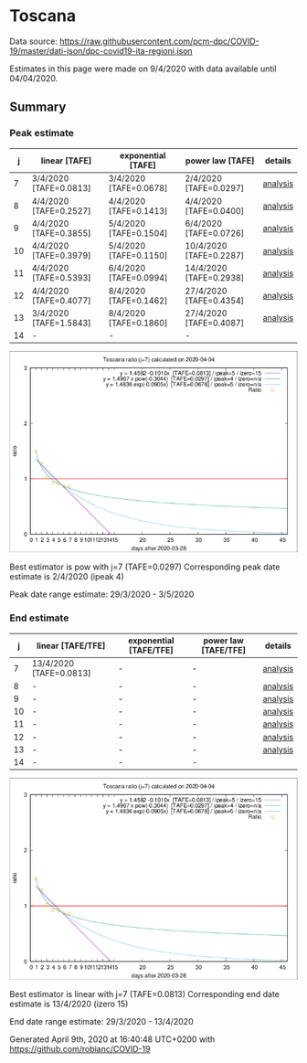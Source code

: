 # Toscana


Data source: https://raw.githubusercontent.com/pcm-dpc/COVID-19/master/dati-json/dpc-covid19-ita-regioni.json

Estimates in this page were made on 9/4/2020 with data available until 04/04/2020.


## Summary 

### Peak estimate 
|j|linear [TAFE]|exponential [TAFE]|power law [TAFE]|details|
|---|----|-----------|---------|-------|
|7|3/4/2020 [TAFE=0.0813]|3/4/2020 [TAFE=0.0678]|2/4/2020 [TAFE=0.0297]|[analysis](COVID-19_toscana_j7_2020-04-04.md)|
|8|4/4/2020 [TAFE=0.2527]|4/4/2020 [TAFE=0.1413]|4/4/2020 [TAFE=0.0400]|[analysis](COVID-19_toscana_j8_2020-04-04.md)|
|9|4/4/2020 [TAFE=0.3855]|5/4/2020 [TAFE=0.1504]|6/4/2020 [TAFE=0.0726]|[analysis](COVID-19_toscana_j9_2020-04-04.md)|
|10|4/4/2020 [TAFE=0.3979]|5/4/2020 [TAFE=0.1150]|10/4/2020 [TAFE=0.2287]|[analysis](COVID-19_toscana_j10_2020-04-04.md)|
|11|4/4/2020 [TAFE=0.5393]|6/4/2020 [TAFE=0.0994]|14/4/2020 [TAFE=0.2938]|[analysis](COVID-19_toscana_j11_2020-04-04.md)|
|12|4/4/2020 [TAFE=0.4077]|8/4/2020 [TAFE=0.1462]|27/4/2020 [TAFE=0.4354]|[analysis](COVID-19_toscana_j12_2020-04-04.md)|
|13|3/4/2020 [TAFE=1.5843]|8/4/2020 [TAFE=0.1860]|27/4/2020 [TAFE=0.4087]|[analysis](COVID-19_toscana_j13_2020-04-04.md)|
|14|-|-|-||

![best peak estimate](COVID-19_toscana_j7_2020-04-04.png)

Best estimator is pow with j=7 (TAFE=0.0297)
Corresponding peak date estimate is 2/4/2020 (ipeak 4)


Peak date range estimate: 29/3/2020 - 3/5/2020

### End estimate 
|j|linear [TAFE/TFE]|exponential [TAFE/TFE]|power law [TAFE/TFE]|details|
|---|----|-----------|---------|-------|
|7|13/4/2020 [TAFE=0.0813]|-|-|[analysis](COVID-19_toscana_j7_2020-04-04.md)|
|8|-|-|-|[analysis](COVID-19_toscana_j8_2020-04-04.md)|
|9|-|-|-|[analysis](COVID-19_toscana_j9_2020-04-04.md)|
|10|-|-|-|[analysis](COVID-19_toscana_j10_2020-04-04.md)|
|11|-|-|-|[analysis](COVID-19_toscana_j11_2020-04-04.md)|
|12|-|-|-|[analysis](COVID-19_toscana_j12_2020-04-04.md)|
|13|-|-|-|[analysis](COVID-19_toscana_j13_2020-04-04.md)|
|14|-|-|-||

![best zero estimate](COVID-19_toscana_j7_2020-04-04.png)

Best estimator is linear with j=7 (TAFE=0.0813)
Corresponding end date estimate is 13/4/2020 (izero 15)


End date range estimate: 29/3/2020 - 13/4/2020

Generated April 9th, 2020 at 16:40:48 UTC+0200 with https://github.com/robianc/COVID-19
